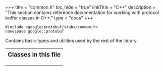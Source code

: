 +++
title = "common.h"
toc_hide = "true"
linkTitle = "C++"
description = "This section contains reference documentation for working with protocol buffer classes in C++."
type = "docs"
+++

<p><code>#include &lt;google/protobuf/stubs/common.h&gt;<br>namespace google::protobuf</code></p><p>Contains basic types and utilities used by the rest of the library. </p><table width="100%"><tr><th colspan="2"><h3 style="margin-top: 4px">Classes in this file</h3></th></tr></table>
